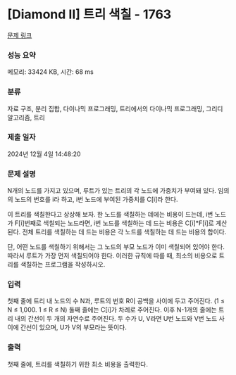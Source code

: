 # [Diamond II] 트리 색칠 - 1763 

[문제 링크](https://www.acmicpc.net/problem/1763) 

### 성능 요약

메모리: 33424 KB, 시간: 68 ms

### 분류

자료 구조, 분리 집합, 다이나믹 프로그래밍, 트리에서의 다이나믹 프로그래밍, 그리디 알고리즘, 트리

### 제출 일자

2024년 12월 4일 14:48:20

### 문제 설명

<p>N개의 노드를 가지고 있으며, 루트가 있는 트리의 각 노드에 가중치가 부여돼 있다. 임의의 노드의 번호를 i라 하고, i번 노드에 부여된 가중치를 C[i]라 한다.</p>

<p>이 트리를 색칠한다고 상상해 보자. 한 노드를 색칠하는 데에는 비용이 드는데, i번 노드가 F[i]번째로 색칠되는 노드라면, i번 노드를 색칠하는 데 드는 비용은 C[i]*F[i]로 계산된다. 전체 트리를 색칠하는 데 드는 비용은 각 노드를 색칠하는 데 드는 비용의 합이다.</p>

<p>단, 어떤 노드를 색칠하기 위해서는 그 노드의 부모 노드가 이미 색칠되어 있어야 한다. 따라서 루트가 가장 먼저 색칠되어야 한다. 이러한 규칙에 따를 때, 최소의 비용으로 트리를 색칠하는 프로그램을 작성하시오.</p>

### 입력 

 <p>첫째 줄에 트리 내 노드의 수 N과, 루트의 번호 R이 공백을 사이에 두고 주어진다. (1 ≤ N ≤ 1,000. 1 ≤ R ≤ N) 둘째 줄에는 C[i]가 차례로 주어진다. 이후 N-1개의 줄에는 트리 내의 간선이 두 개의 자연수로 주어진다. 두 수가 U, V라면 U번 노드와 V번 노드 사이에 간선이 있으며, U가 V의 부모라는 뜻이다.</p>

### 출력 

 <p>첫째 줄에, 트리를 색칠하기 위한 최소 비용을 출력한다.</p>

